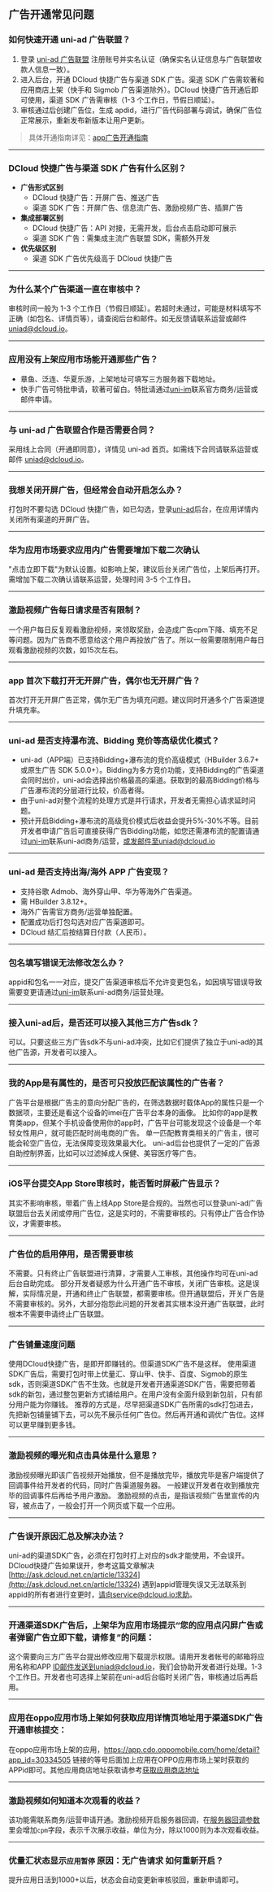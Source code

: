 ## 广告开通常见问题

### 如何快速开通 uni-ad 广告联盟？

1. 登录 [uni-ad 广告联盟](https://uniad.dcloud.net.cn) 注册账号并实名认证（确保实名认证信息与广告联盟收款人信息一致）。
2. 进入后台，开通 DCloud 快捷广告与渠道 SDK 广告。渠道 SDK 广告需软著和应用商店上架（快手和 Sigmob 广告渠道除外）。DCloud 快捷广告开通后即可使用，渠道 SDK 广告需审核（1-3 个工作日，节假日顺延）。
3. 审核通过后创建广告位，生成 apdid，进行广告代码部署与调试，确保广告位正常展示，重新发布新版本让用户更新。

> 具体开通指南详见：[app广告开通指南](https://uniapp.dcloud.net.cn/uni-ad/ad-open.html)

---

### DCloud 快捷广告与渠道 SDK 广告有什么区别？

- **广告形式区别**
  - DCloud 快捷广告：开屏广告、推送广告
  - 渠道 SDK 广告：开屏广告、信息流广告、激励视频广告、插屏广告
- **集成部署区别**
  - DCloud 快捷广告：API 对接，无需开发，后台点击启动即可展示
  - 渠道 SDK 广告：需集成主流广告联盟 SDK，需额外开发
- **优先级区别**
  - 渠道 SDK 广告优先级高于 DCloud 快捷广告

---

### 为什么某个广告渠道一直在审核中？

审核时间一般为 1-3 个工作日（节假日顺延）。若超时未通过，可能是材料填写不正确（如包名、详情页等），请查阅后台和邮件。如无反馈请联系运营或邮件 uniad@dcloud.io。

---
### 应用没有上架应用市场能开通那些广告？
- 章鱼、泛连、华夏乐游，上架地址可填写三方服务器下载地址。
- 快手广告可特批申请，软著可留白。特批请通过[uni-im](https://im.dcloud.net.cn/#/?joinGroup=65d85fc09847e92db03ff81a)联系官方商务/运营或邮件申请。

---

### 与 uni-ad 广告联盟合作是否需要合同？

采用线上合同（开通即同意），详情见 uni-ad 首页。如需线下合同请联系运营或邮件 uniad@dcloud.io。

---

### 我想关闭开屏广告，但经常会自动开启怎么办？

打包时不要勾选 DCloud 快捷广告，如已勾选，登录[uni-ad](https://uniad.dcloud.net.cn/)后台，在应用详情内关闭所有渠道的开屏广告。

---

### 华为应用市场要求应用内广告需要增加下载二次确认

"点击立即下载"为默认设置。如影响上架，建议后台关闭广告位，上架后再打开。需增加下载二次确认请联系运营，处理时间 3-5 个工作日。

---

### 激励视频广告每日请求是否有限制？

一个用户每日反复观看激励视频，来领取奖励，会造成广告cpm下降、填充不足等问题。因为广告商不愿意给这个用户再投放广告了。所以一般需要限制用户每日观看激励视频的次数，如15次左右。

---

### app 首次下载打开无开屏广告，偶尔也无开屏广告？

首次打开无开屏广告正常，偶尔无广告为填充问题。建议同时开通多个广告渠道提升填充率。

---

### uni-ad 是否支持瀑布流、Bidding 竞价等高级优化模式？

- uni-ad（APP端）已支持Bidding+瀑布流的竞价高级模式（HBuilder 3.6.7+ 或原生广告 SDK 5.0.0+）。Bidding为多方竞价功能，支持Bidding的广告渠道会同时出价，uni-ad会选择出价格最高的渠道。获取到的最高Bidding价格与广告瀑布流的分层进行比较，价高者得。
- 由于uni-ad对整个流程的处理方式是并行请求，开发者无需担心请求延时问题。
- 预计开启Bidding+瀑布流的高级竞价模式后收益会提升5%-30%不等。目前开发者申请广告后可直接获得广告Bidding功能，如您还需瀑布流的配置请通过[uni-im](https://im.dcloud.net.cn/#/?joinGroup=65d85fc09847e92db03ff81a&&oauthToken=ffa042cb5287136b8aba3b13a9ce5821)联系uni-ad商务/运营，或发邮件至uniad@dcloud.io

---


### uni-ad 是否支持出海/海外 APP 广告变现？

- 支持谷歌 Admob、海外穿山甲、华为等海外广告渠道。
- 需 HBuilder 3.8.12+。
- 海外广告需官方商务/运营单独配置。
- 配置成功后打包勾选对应广告渠道即可。
- DCloud 结汇后按结算日付款（人民币）。 

---

### 包名填写错误无法修改怎么办？

appid和包名一一对应，提交广告渠道审核后不允许变更包名，如因填写错误导致需要变更请通过[uni-im](https://im.dcloud.net.cn/#/?joinGroup=65d85fc09847e92db03ff81a)联系uni-ad商务/运营处理。

---

### 接入uni-ad后，是否还可以接入其他三方广告sdk？
可以。只要这些三方广告sdk不与uni-ad冲突，比如它们提供了独立于uni-ad的其他广告源，开发者可以接入。

---

### 我的App是有属性的，是否可只投放匹配该属性的广告者？

广告平台是根据广告主的意向分配广告的，在筛选数据时载体App的属性只是一个数据项，主要还是看这个设备的imei在广告平台本身的画像。
比如你的app是教育类app，但某个手机设备使用你的app时，广告平台可能发现这个设备是一个年轻女性用户，就可能匹配时尚电商的广告。
单一匹配教育类相关的广告主，很可能会轮空广告位，无法保障变现效果最大化。
uni-ad后台也提供了一定的广告源自助控制界面，比如可以过滤掉成人保健、美容医疗等广告。

--- 

### iOS平台提交App Store审核时，能否暂时屏蔽广告显示？

其实不影响审核，带着广告上线App Store是合规的。当然也可以登录uni-ad广告联盟后台去关闭或停用广告位，这是实时的，不需要审核的。只有停止广告合作协议，才需要审核。

---

### 广告位的启用停用，是否需要审核

不需要。只有终止广告联盟进行清算，才需要人工审核，其他操作均可在uni-ad后台自助完成。
部分开发者疑惑为什么开通广告不审核，关闭广告审核。这是误解，实际情况是，开通和终止广告联盟，都需要审核。但开通联盟后，开关广告是不需要审核的。另外，大部分抱怨此问题的开发者其实根本没开通广告联盟，此时根本不需要申请终止广告联盟。

---

### 广告铺量速度问题

使用DCloud快捷广告，是即开即赚钱的。但渠道SDK广告不是这样。
使用渠道SDK广告后，需要打包时带上优量汇、穿山甲、快手、百度、Sigmob的原生sdk，否则渠道SDK广告不生效。也就是开发者开通渠道SDK广告，需要把带着sdk的新包，通过整包更新方式铺给用户。在用户没有全面升级到新包前，只有部分用户能为你赚钱。
推荐的方式是，尽早把渠道SDK广告所需的sdk打包进去，先把新包铺量铺下去，可以先不展示任何广告位。然后再开通和调优广告位。这样可以更早赚到更多钱。

---

### 激励视频的曝光和点击具体是什么意思？

激励视频曝光即该广告视频开始播放，但不是播放完毕，播放完毕是客户端提供了回调事件给开发者的代码，同时广告渠道服务器。
一般建议开发者在收到播放完毕的回调事件后再给予用户激励。
激励视频的点击，是指该视频广告里宣传的内容，被点击了，一般会打开一个网页或下载一个应用。

---

### 广告误开原因汇总及解决办法？

uni-ad的渠道SDK广告，必须在打包时打上对应的sdk才能使用，不会误开。DCloud快捷广告如果误开，参考这篇文章解决 [http://ask.dcloud.net.cn/article/13324](http://ask.dcloud.net.cn/article/13324)
遇到appid管理失误又无法联系到appid的所有者进行变更时，请向service@dcloud.io求助。

---

### 开通渠道SDK广告后，上架华为应用市场提示“您的应用点闪屏广告或者弹窗广告立即下载，请修复”的问题：

这个需要向三方广告平台提出修改应用下载提示权限。请用开发者帐号的邮箱将应用名称和APP ID邮件发送到uniad@dcloud.io，我们会协助开发者进行处理。1-3个工作日。开发者也可选择上架前在uni-ad后台临时关闭广告，审核通过后再启用。

---

### 应用在oppo应用市场上架如何获取应用详情页地址用于渠道SDK广告开通审核提交：

在oppo应用市场上架的应用，https://app.cdo.oppomobile.com/home/detail?app_id=30334505 链接的等号后面加上应用在OPPO应用市场上架时获取的APPid即可。其他应用商店地址获取请参考[获取应用商店地址](https://ask.dcloud.net.cn/article/39198)

---
### 激励视频如何知道本次观看的收益？
该功能需联系商务/运营申请开通。激励视频开启服务器回调，在[服务器回调参数](https://uniapp.dcloud.net.cn/uni-ad/ad-rewarded-video.html#uniadcallbackparameters)里会增加`cpm`字段，表示千次展示收益，单位为分，除以1000则为本次观看收益。

---

### 优量汇状态显示`应用暂停` 原因：无广告请求 如何重新开启？
提升应用日活到1000+以后，状态会自动变更新审核驳回，重新申请即可。